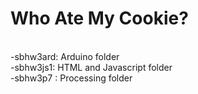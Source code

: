 Who Ate My Cookie?
======================
<br>
-sbhw3ard: Arduino folder<br>
-sbhw3js1: HTML and Javascript folder<br>
-sbhw3p7 : Processing folder<br>

